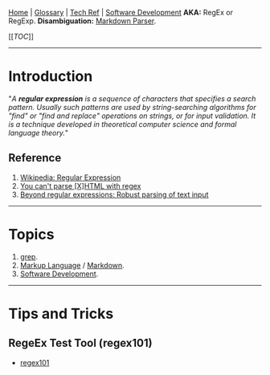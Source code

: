 [Home](/Slalom-LLC/Slalom-Consulting) | [Glossary](/Glossary) | [Tech Ref](/Tech-Ref) | [Software Development](/Tech-Ref/Software-Development)
**AKA:** RegEx or RegExp.
**Disambiguation:** [Markdown Parser](/Tech-Ref/Software-Development/Markup-Language/Markdown/Markdown-Parser).

[[_TOC_]]

---
# Introduction
"_A ***regular expression*** is a sequence of characters that specifies a search pattern. Usually such patterns are used by string-searching algorithms for "find" or "find and replace" operations on strings, or for input validation. It is a technique developed in theoretical computer science and formal language theory._"

## Reference
1. [Wikipedia: Regular Expression](https://en.wikipedia.org/wiki/Regular_expression)
1. [You can't parse \[X\]HTML with regex](https://stackoverflow.com/a/1732454/418950)
1. [Beyond regular expressions: Robust parsing of text input](https://medium.com/storyteltech/parsing-text-input-without-regular-expressions-3e8de68a79a7)

---
# Topics
1. [grep](/Tech-Ref/Software-Development/UnxUtils/grep).
1. [Markup Language](/Tech-Ref/Software-Development/Markup-Language) / [Markdown](/Tech-Ref/Software-Development/Markup-Language/Markdown).
1. [Software Development](/Tech-Ref/Software-Development).

---
# Tips and Tricks

## RegeEx Test Tool (regex101)
- [regex101](https://regex101.com/)
